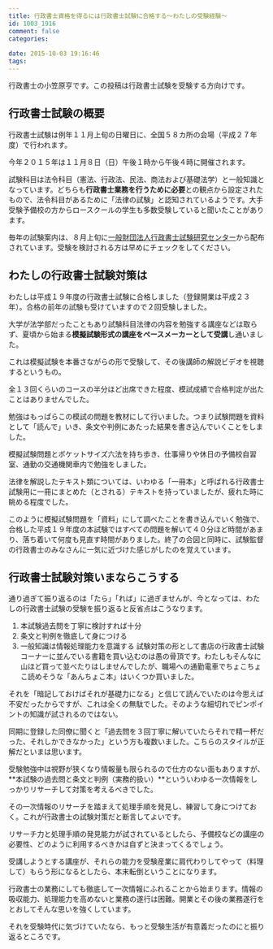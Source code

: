 ```yaml
---
title: 行政書士資格を得るには行政書士試験に合格する〜わたしの受験経験〜
id: 1003_1916
comment: false
categories:
   
date: 2015-10-03 19:16:46
tags:
---
```


行政書士の小笠原亨です。この投稿は行政書士試験を受験する方向けです。

<!--more-->

## 行政書士試験の概要

行政書士試験は例年１１月上旬の日曜日に、全国５８カ所の会場（平成２７年度）で行われます。

今年２０１５年は１１月８日（日）午後１時から午後４時に開催されます。

試験科目は法令科目（憲法、行政法、民法、商法および基礎法学）と一般知識となっています。どちらも**行政書士業務を行うために必要**との観点から設定されたもので、法令科目があるために「法律の試験」と認知されているようです。大手受験予備校の方からロースクールの学生も多数受験していると聞いたことがあります。

毎年の試験案内は、８月上旬に[一般財団法人行政書士試験研究センター](http://gyosei-shiken.or.jp/index.html)から配布されています。受験を検討される方は早めにチェックをしてください。

## わたしの行政書士試験対策は

わたしは平成１９年度の行政書士試験に合格しました（登録開業は平成２３年）。合格の前年の試験も受けていますので２回受験しました。

大学が法学部だったこともあり試験科目法律の内容を勉強する講座などは取らず、夏頃から始まる**模擬試験形式の講座をペースメーカーとして受講**し通いました。

これは模擬試験を本番さながらの形で受験して、その後講師の解説ビデオを視聴するというもの。

全１３回くらいのコースの半分ほど出席できた程度、模試成績で合格判定が出たことはありませんでした。

勉強はもっぱらこの模試の問題を教材にして行いました。つまり試験問題を資料として「読んで」いき、条文や判例にあたった結果を書き込んでいくことをしました。

模擬試験問題とポケットサイズ六法を持ち歩き、仕事帰りや休日の予備校自習室、通勤の交通機関車内で勉強をしました。

法律を解説したテキスト類については、いわゆる「一冊本」と呼ばれる行政書士試験用に一冊にまとめた（とされる）テキストを持っていましたが、疲れた時に眺める程度でした。

このように模擬試験問題を「資料」にして調べたことを書き込んでいく勉強で、合格した平成１９年度の本試験ではすべての問題を解いて４０分ほど時間があまり、落ち着いて何度も見直す時間がありました。終了の合図と同時に、試験監督の行政書士のみなさんに一気に近づけた感じがしたのを覚えています。

## 行政書士試験対策いまならこうする

通り過ぎて振り返るのは「たら」「れば」に過ぎませんが、今となっては、わたしの行政書士試験の受験を振り返ると反省点はこうなります。

1.  本試験過去問を丁寧に検討すれば十分
2.  条文と判例を徹底して身につける
3.  一般知識は情報処理能力を意識する
試験対策の形として書店の行政書士試験コーナーに並んでいる書籍を買い込むのは愚の骨頂です。わたしもそんなに山ほど買って並べたりはしませんでしたが、職場への通勤電車でちょこちょこ読めそうな「あんちょこ本」はいくつか買いました。

それを「暗記しておけばそれが基礎力になる」と信じて読んでいたのは今思えば不安だったからですが、これは全くの無駄でした。そのような細切れでピンポイントの知識が試されるのではない。

同期に登録した同僚に聞くと「過去問を３回丁寧に解いていたらそれで精一杯だった、それしかできなかった」という方も複数いました。こちらのスタイルが正解だといまは思います。

受験勉強中は視野が狭くなり情報量も限られるので仕方のない面もありますが、**本試験の過去問と条文と判例（実務的扱い）**といういわゆる一次情報をしっかりリサーチして対策を考えるべきでした。

その一次情報のリサーチを踏まえて処理手順を発見し、練習して身につけておく。これが行政書士の試験対策だと断言してよいです。

リサーチ力と処理手順の発見能力が試されているとしたら、予備校などの講座の必要性、どのように利用するべきかは自ずと決まってくるでしょう。

受講しようとする講座が、それらの能力を受験産業に肩代わりしてやって（料理して）もらう形になるとしたら、本末転倒ということになります。

行政書士の業務にしても徹底して一次情報にふれることから始まります。情報の吸収能力、処理能力を高めないと業務の遂行は困難。開業とその後の業務遂行をとおしてそんな思いを強くしています。

それを受験時代に気づけていたなら、もっと受験生活が有意義だったのにと振り返るところです。